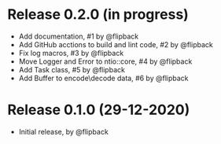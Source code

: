# Release 0.2.0 (in progress)

* Add documentation, #1 by @flipback
* Add GitHub acctions to build and lint code, #2 by @flipback
* Fix log macros, #3 by @flipback
* Move Logger and Error to ntio::core, #4 by @flipback
* Add Task class, #5 by @flipback
* Add Buffer to encode\decode data, #6 by @flipback

# Release 0.1.0 (29-12-2020)

* Initial release, by @flipback